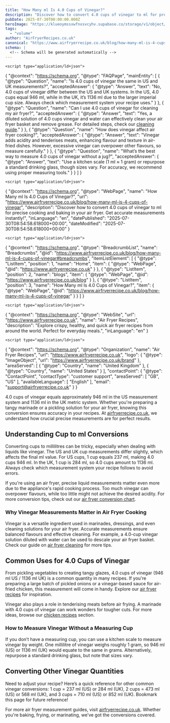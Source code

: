 ```yaml
---
title: "How Many ml Is 4.0 Cups of Vinegar?"
description: "Discover how to convert 4.0 cups of vinegar to ml for precise cooking and baking in your air fryer. Get accurate measurements instantly!"
pubDate: 2025-07-30T00:00:00.000Z
heroImage: "https://klueoymssxwfnxsvcyhv.supabase.co/storage/v1/object/public/Shmucket/how-many-ml-is-4-cups-of-vinegar.webp"
tags:
  - "volume"
author: "AirFryerRecipes.co.uk"
canonical: "https://www.airfryerrecipe.co.uk/blog/how-many-ml-is-4-cups-of-vinegar"
schema: |
  <!-- Schema will be generated automatically -->
---
```

<script type="application/ld+json">
{
    "@context": "https://schema.org",
    "@type": "BlogPosting",
    "url": "https://www.airfryerrecipe.co.uk/blog/how-many-ml-is-4-cups-of-vinegar",
    "mainEntityOfPage": {
        "@type": "WebPage",
        "@id": "https://www.airfryerrecipe.co.uk/blog/how-many-ml-is-4-cups-of-vinegar"
    },
    "headline": "Quick Conversion: How Many ml Is 4.0 Cups of Vinegar?",
    "description": "Discover how to convert 4.0 cups of vinegar to ml for precise cooking and baking in your air fryer. Get accurate measurements instantly!",
    "author": {
        "@type": "Person",
        "name": "AirFryerRecipes.co.uk",
        "url": "https://www.airfryerrecipe.co.uk/about",
        "image": {
            "@type": "ImageObject",
            "url": "https://klueoymssxwfnxsvcyhv.supabase.co/storage/v1/object/public/Shmucket/Me.jpg"
        }
    },
    "publisher": {
        "@type": "Organization",
        "name": "Air Fryer Recipe",
        "logo": {
            "@type": "ImageObject",
            "url": "https://cdn.prod.website-files.com/68224a465dfe9a7ab4f57570/6844191451a8b2f1e37e63cc_Untitled%20design%20-%202025-06-05T205644.948%20(1).png"
        }
    },
    "datePublished": "2025-07-30T08:54:58.618Z",
    "dateModified": "2025-07-30T08:54:58.618Z",
    "image": {
        "@type": "ImageObject",
        "url": "https://klueoymssxwfnxsvcyhv.supabase.co/storage/v1/object/public/Shmucket/how-many-ml-is-4-cups-of-vinegar.webp"
    },
    "about": {
        "@type": "Thing",
        "name": "Volume"
    },
    "articleSection": "Volume",
    "inLanguage": "en-GB"
}
</script>

    <script type="application/ld+json">
{
    "@context": "https://schema.org",
    "@type": "FAQPage",
    "mainEntity": [
        {
            "@type": "Question",
            "name": "Is 4.0 cups of vinegar the same in US and UK measurements?",
            "acceptedAnswer": {
                "@type": "Answer",
                "text": "No, 4.0 cups of vinegar differ between the US and UK systems. In the US, 4.0 cups equal 946 ml, while in the UK, it’s 1136 ml due to the larger imperial cup size. Always check which measurement system your recipe uses."
            }
        },
        {
            "@type": "Question",
            "name": "Can I use 4.0 cups of vinegar for cleaning my air fryer?",
            "acceptedAnswer": {
                "@type": "Answer",
                "text": "Yes, a diluted solution of 4.0 cups vinegar and water can effectively clean your air fryer basket and remove grease. For detailed steps, check our <a href=https://www.airfryerrecipe.co.uk/air-fryer-cleaner>cleaning guide</a>."
            }
        },
        {
            "@type": "Question",
            "name": "How does vinegar affect air fryer cooking?",
            "acceptedAnswer": {
                "@type": "Answer",
                "text": "Vinegar adds acidity and tenderises meats, enhancing flavour and texture in air-fried dishes. However, excessive vinegar can overpower other flavours, so measure carefully."
            }
        },
        {
            "@type": "Question",
            "name": "What’s the best way to measure 4.0 cups of vinegar without a jug?",
            "acceptedAnswer": {
                "@type": "Answer",
                "text": "Use a kitchen scale (1 ml ≈ 1 gram) or repurpose a standard drinking glass, though sizes vary. For accuracy, we recommend using proper measuring tools."
            }
        }
    ]
}
</script>

    <script type="application/ld+json">
{
    "@context": "https://schema.org",
    "@type": "WebPage",
    "name": "How Many ml Is 4.0 Cups of Vinegar?",
    "url": "https://www.airfryerrecipe.co.uk/blog/how-many-ml-is-4-cups-of-vinegar",
    "description": "Discover how to convert 4.0 cups of vinegar to ml for precise cooking and baking in your air fryer. Get accurate measurements instantly!",
    "inLanguage": "en",
    "datePublished": "2025-07-30T08:54:58.618000+00:00",
    "dateModified": "2025-07-30T08:54:58.618000+00:00"
}
</script>

    <script type="application/ld+json">
{
    "@context": "https://schema.org",
    "@type": "BreadcrumbList",
    "name": "Breadcrumbs",
    "@id": "https://www.airfryerrecipe.co.uk/blog/how-many-ml-is-4-cups-of-vinegar#breadcrumbs",
    "itemListElement": [
        {
            "@type": "ListItem",
            "position": 1,
            "name": "Home",
            "item": {
                "@type": "WebPage",
                "@id": "https://www.airfryerrecipe.co.uk"
            }
        },
        {
            "@type": "ListItem",
            "position": 2,
            "name": "blogs",
            "item": {
                "@type": "WebPage",
                "@id": "https://www.airfryerrecipe.co.uk/blog"
            }
        },
        {
            "@type": "ListItem",
            "position": 3,
            "name": "How Many ml Is 4.0 Cups of Vinegar?",
            "item": {
                "@type": "WebPage",
                "@id": "https://www.airfryerrecipe.co.uk/blog/how-many-ml-is-4-cups-of-vinegar"
            }
        }
    ]
}
</script>

    <script type="application/ld+json">
{
    "@context": "https://schema.org",
    "@type": "WebSite",
    "url": "https://www.airfryerrecipe.co.uk",
    "name": "Air Fryer Recipes",
    "description": "Explore crispy, healthy, and quick air fryer recipes from around the world. Perfect for everyday meals.",
    "inLanguage": "en"
}
</script>

    <script type="application/ld+json">
{
    "@context": "https://schema.org",
    "@type": "Organization",
    "name": "Air Fryer Recipes",
    "url": "https://www.airfryerrecipe.co.uk",
    "logo": {
        "@type": "ImageObject",
        "url": "https://www.airfryerrecipe.co.uk/brand"
    },
    "areaServed": [
        {
            "@type": "Country",
            "name": "United Kingdom"
        },
        {
            "@type": "Country",
            "name": "United States"
        }
    ],
    "contactPoint": {
        "@type": "ContactPoint",
        "contactType": "customer support",
        "areaServed": [
            "GB",
            "US"
        ],
        "availableLanguage": [
            "English"
        ],
        "email": "support@airfryerrecipe.co.uk"
    }
}
</script>

<p>4.0 cups of vinegar equals approximately 946 ml in the US measurement system and 1136 ml in the UK metric system. Whether you're preparing a tangy marinade or a pickling solution for your air fryer, knowing this conversion ensures accuracy in your recipes. At <a href=https://www.airfryerrecipe.co.uk/>airfryerrecipe.co.uk</a>, we understand how crucial precise measurements are for perfect results.</p>  

<h2>Understanding Cup to ml Conversions</h2>  
<p>Converting cups to millilitres can be tricky, especially when dealing with liquids like vinegar. The US and UK cup measurements differ slightly, which affects the final ml value. For US cups, 1 cup equals 237 ml, making 4.0 cups 946 ml. In the UK, 1 cup is 284 ml, so 4.0 cups amount to 1136 ml. Always check which measurement system your recipe follows to avoid errors.</p>  

<p>If you're using an air fryer, precise liquid measurements matter even more due to the appliance's rapid cooking process. Too much vinegar can overpower flavours, while too little might not achieve the desired acidity. For more conversion tips, check out our <a href=https://www.airfryerrecipe.co.uk/air-fryer-conversion-chart>air fryer conversion chart</a>.</p>  

<h3>Why Vinegar Measurements Matter in Air Fryer Cooking</h3>  
<p>Vinegar is a versatile ingredient used in marinades, dressings, and even cleaning solutions for your air fryer. Accurate measurements ensure balanced flavours and effective cleaning. For example, a 4.0-cup vinegar solution diluted with water can be used to descale your air fryer basket. Check our guide on <a href=https://www.airryerrecipe.co.uk/air-fryer-cleaner>air fryer cleaning</a> for more tips.</p>  

<h2>Common Uses for 4.0 Cups of Vinegar</h2>  
<p>From pickling vegetables to creating tangy glazes, 4.0 cups of vinegar (946 ml US / 1136 ml UK) is a common quantity in many recipes. If you're preparing a large batch of pickled onions or a vinegar-based sauce for air-fried chicken, this measurement will come in handy. Explore our <a href=https://www.airfryerrecipe.co.uk/recipes>air fryer recipes</a> for inspiration.</p>  

<p>Vinegar also plays a role in tenderising meats before air frying. A marinade with 4.0 cups of vinegar can work wonders for tougher cuts. For more ideas, browse our <a href=https://www.airfryerrecipe.co.uk/recipe-category/chicken>chicken recipes</a> section.</p>  

<h3>How to Measure Vinegar Without a Measuring Cup</h3>  
<p>If you don’t have a measuring cup, you can use a kitchen scale to measure vinegar by weight. One millilitre of vinegar weighs roughly 1 gram, so 946 ml (US) or 1136 ml (UK) would equate to the same in grams. Alternatively, repurpose a standard drinking glass, but note that sizes vary.</p>  

<h2>Converting Other Vinegar Quantities</h2>  
<p>Need to adjust your recipe? Here’s a quick reference for other common vinegar conversions: 1 cup = 237 ml (US) or 284 ml (UK), 2 cups = 473 ml (US) or 568 ml (UK), and 3 cups = 710 ml (US) or 852 ml (UK). Bookmark this page for future reference!</p>  

<p>For more air fryer measurement guides, visit <a href=https://www.airfryerrecipe.co.uk/>airfryerrecipe.co.uk</a>. Whether you're baking, frying, or marinating, we’ve got the conversions covered.</p>
